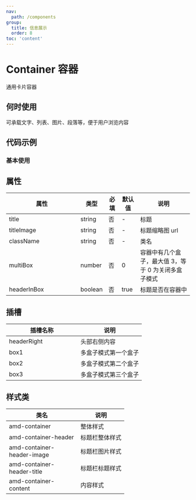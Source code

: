 ```yaml
---
nav:
  path: /components
group:
  title: 信息展示
  order: 8
toc: 'content'
---
```


# Container 容器
通用卡片容器
## 何时使用
可承载文字、列表、图片、段落等，便于用户浏览内容

## 代码示例
### 基本使用
<code src='../../demo/pages/Container'></code>



## 属性

| 属性      | 类型   | 必填 | 默认值 | 说明       |
| --------- | ------ | ---- | ------ | ---------- |
| title     | string | 否   | -      | 标题       |
| titleImage     | string | 否   | -      | 标题缩略图 url |
| className | string | 否   | -      | 类名       |
| multiBox | number | 否   | 0      | 容器中有几个盒子，最大值 3，等于 0 为关闭多盒子模式      |
| headerInBox | boolean | 否   | true      | 标题是否在容器中       |

## 插槽

| 插槽名称 | 说明                                                       |
| -------- | ---------------------------------------------------------- |
| headerRight    | 头部右侧内容 |
| box1    | 多盒子模式第一个盒子 |
| box2    | 多盒子模式第二个盒子 |
| box3    | 多盒子模式第三个盒子 |

## 样式类

| 类名                       | 说明             |
| -------------------------- | ---------------- |
| amd-container              | 整体样式         |
| amd-container-header       | 标题栏整体样式   |
| amd-container-header-image | 标题栏图片样式   |
| amd-container-header-title | 标题栏标题样式   |
| amd-container-content      | 内容样式         |

<style> 
table th:first-of-type { width: 180px; } 
.__dumi-default-layout-content article table:first-of-type th:nth-of-type(2)  {
    width: 140px
} 
.__dumi-default-layout-content article table:first-of-type th:nth-of-type(3)  {
    width: 30px
} 
.__dumi-default-layout-content article table:first-of-type th:nth-of-type(4)  {
    width: 50px
} 
.__dumi-default-layout-content article table:nth-of-type(2) th:nth-of-type(2)  {
    width: 140px
} 
.__dumi-default-layout-content article table:nth-of-type(2) th:nth-of-type(3)  {
    width: 30px
} 
.__dumi-default-layout-content article table:nth-of-type(2) th:nth-of-type(4)  {
    width: 50px
} 
</style> 